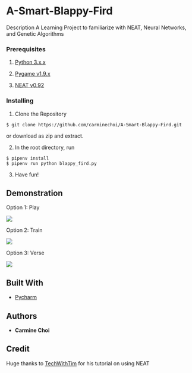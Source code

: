 # A-Smart-Blappy-Fird
Description  A Learning Project to familiarize with NEAT, Neural Networks, and Genetic Algorithms

### Prerequisites

1. [Python 3.x.x](https://www.python.org/downloads/)
  
2. [Pygame v1.9.x](http://www.pygame.org/download.shtml)

3. [NEAT v0.92](https://neat-python.readthedocs.io/en/latest/installation.html)

### Installing

1. Clone the Repository

```
$ git clone https://github.com/carminechoi/A-Smart-Blappy-Fird.git
```

or download as zip and extract.

2. In the root directory, run
```
$ pipenv install
$ pipenv run python blappy_fird.py
```

3. Have fun! 


## Demonstration

Option 1: Play

![](https://media.giphy.com/media/J00QpSM3TmZRvJu64g/giphy.gif) 


Option 2: Train

![](https://giphy.com/gifs/JRUpVRjfyLkRrvltDG/html5) 


Option 3: Verse

![](https://giphy.com/gifs/JRUpVRjfyLkRrvltDG/html5) 


## Built With

* [Pycharm](https://www.jetbrains.com/pycharm/)

## Authors

* **Carmine Choi** 

## Credit

Huge thanks to [TechWithTim](https://www.youtube.com/channel/UC4JX40jDee_tINbkjycV4Sg) for his tutorial on using NEAT
